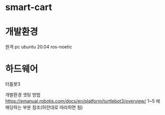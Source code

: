# smart-cart

# 개발환경
원격 pc
ubuntu 20.04 
ros-noetic 

# 하드웨어
터틀봇3 


개발환경 셋팅 방법
https://emanual.robotis.com/docs/en/platform/turtlebot3/overview/
1~5 에 해당하는 부분 참조(하란대로 따라하면 됨)


